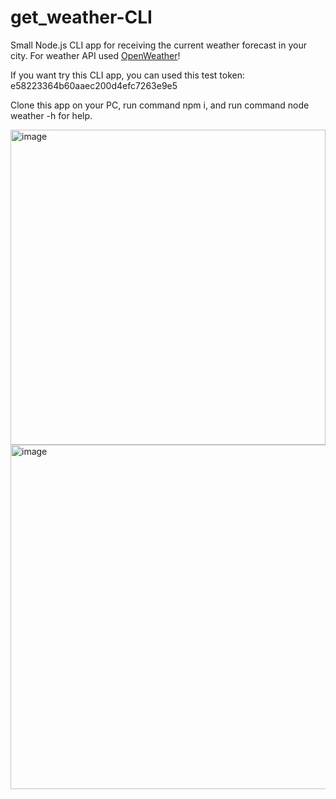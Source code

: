 # get_weather-CLI
Small Node.js CLI app for receiving the current weather forecast in your city.
For weather API used [OpenWeather](https://openweathermap.org, "OpenWeather site")!

If you want try this CLI app, you can used this test token: e58223364b60aaec200d4efc7263e9e5

Clone this app on your PC, run command npm i, and run command node weather -h for help.

<img width="504" alt="image" src="https://user-images.githubusercontent.com/33178699/216606139-65c7c6e9-7fb8-4f78-b29c-849604bc416e.png">
<img width="551" alt="image" src="https://user-images.githubusercontent.com/33178699/216606209-8f00ef84-9fe7-4aa1-8b78-b5fbab8ecd6a.png">

